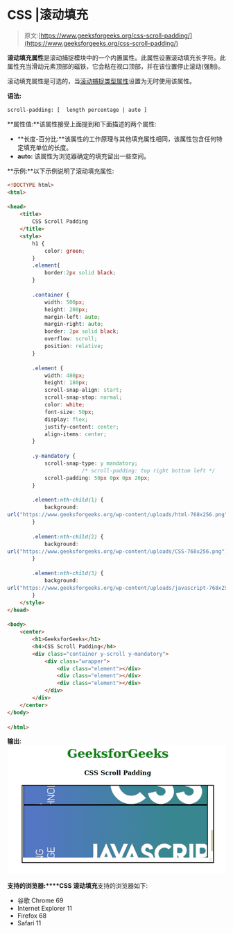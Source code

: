 # CSS |滚动填充

> 原文:[https://www.geeksforgeeks.org/css-scroll-padding/](https://www.geeksforgeeks.org/css-scroll-padding/)

**滚动填充属性**是滚动捕捉模块中的一个内置属性。此属性设置滚动填充长字符。此属性充当滑动元素顶部的磁铁，它会粘在视口顶部，并在该位置停止滚动(强制)。

滚动填充属性是可选的，当[滚动捕捉类型属性](https://www.geeksforgeeks.org/css-scroll-snap-type/)设置为无时使用该属性。

**语法:**

```html
scroll-padding: [  length percentage | auto ]
```

**属性值:**该属性接受上面提到和下面描述的两个属性:

*   **长度-百分比:**该属性的工作原理与其他填充属性相同，该属性包含任何特定填充单位的长度。
*   **auto:** 该属性为浏览器确定的填充留出一些空间。

**示例:**以下示例说明了滚动填充属性:

```html
<!DOCTYPE html> 
<html> 

<head> 
    <title> 
        CSS Scroll Padding
    </title> 
    <style> 
        h1 { 
            color: green; 
        }
        .element{
            border:2px solid black;
        }

        .container { 
            width: 500px; 
            height: 200px; 
            margin-left: auto; 
            margin-right: auto; 
            border: 2px solid black; 
            overflow: scroll; 
            position: relative; 
        } 

        .element { 
            width: 480px; 
            height: 180px; 
            scroll-snap-align: start; 
            scroll-snap-stop: normal; 
            color: white; 
            font-size: 50px; 
            display: flex; 
            justify-content: center; 
            align-items: center; 
        } 

        .y-mandatory { 
            scroll-snap-type: y mandatory;
                        /* scroll-padding: top right bottom left */ 
            scroll-padding: 50px 0px 0px 20px;
        } 

        .element:nth-child(1) { 
            background: 
url("https://www.geeksforgeeks.org/wp-content/uploads/html-768x256.png"); 
        } 

        .element:nth-child(2) { 
            background: 
url("https://www.geeksforgeeks.org/wp-content/uploads/CSS-768x256.png"); 
        } 

        .element:nth-child(3) { 
            background: 
url("https://www.geeksforgeeks.org/wp-content/uploads/javascript-768x256.png"); 
        } 
    </style> 
</head> 

<body> 
    <center> 
        <h1>GeeksforGeeks</h1> 
        <h4>CSS Scroll Padding</h4> 
        <div class="container y-scroll y-mandatory"> 
            <div class="wrapper"> 
                <div class="element"></div> 
                <div class="element"></div> 
                <div class="element"></div> 
            </div> 
        </div> 
    </center> 
</body> 

</html>                     
```

**输出:**
![](img/d373588b7c63e808f5c22d9c71e6434d.png)

**支持的浏览器:****CSS 滚动填充**支持的浏览器如下:

*   谷歌 Chrome 69
*   Internet Explorer 11
*   Firefox 68
*   Safari 11